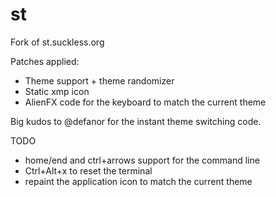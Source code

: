 st
==

Fork of st.suckless.org


Patches applied:

- Theme support + theme randomizer
- Static xmp icon
- AlienFX code for the keyboard to match the current theme


Big kudos to @defanor for the instant theme switching code.


TODO

- home/end and ctrl+arrows support for the command line
- Ctrl+Alt+x to reset the terminal
- repaint the application icon to match the current theme
